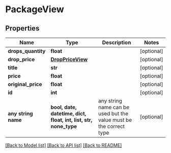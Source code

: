 # PackageView


## Properties
Name | Type | Description | Notes
------------ | ------------- | ------------- | -------------
**drops_quantity** | **float** |  | [optional] 
**drop_price** | [**DropPriceView**](DropPriceView.md) |  | [optional] 
**title** | **str** |  | [optional] 
**price** | **float** |  | [optional] 
**original_price** | **float** |  | [optional] 
**id** | **int** |  | [optional] 
**any string name** | **bool, date, datetime, dict, float, int, list, str, none_type** | any string name can be used but the value must be the correct type | [optional]

[[Back to Model list]](../README.md#documentation-for-models) [[Back to API list]](../README.md#documentation-for-api-endpoints) [[Back to README]](../README.md)


